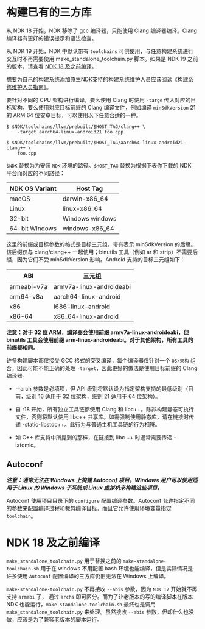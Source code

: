 # 构建已有的三方库

从 NDK 18 开始，NDK 移除了 gcc 编译器，只能使用 Clang 编译器编译。Clang 编译器有更好的错误提示和语法检查。

从 NDK 19 开始，NDK 中默认带有 `toolchains` 可供使用，与任意构建系统进行交互时不再需要使用 make_standalone_toolchain.py 脚本。如果是 NDK 19 之前的版本，请查看 [NDK 18 及之前编译](https://developer.android.com/ndk/guides/standalone_toolchain)。

想要为自己的构建系统添加原生NDK支持的构建系统维护人员应该阅读[《构建系统维护人员指南》](https://android.googlesource.com/platform/ndk/+/master/docs/BuildSystemMaintainers.md)。


要针对不同的 CPU 架构进行编译，要么使用 Clang 时使用 `-targe` 传入对应的目标架构，要么使用对应目标前缀的 Clang 编译文件，例如编译 `minSdkVersion` 21 的 ARM 64 位安卓目标，可以使用以下任意合适的一种。

```shell
$ $NDK/toolchains/llvm/prebuilt/$HOST_TAG/clang++ \
    -target aarch64-linux-android21 foo.cpp
```

```
$ $NDK/toolchains/llvm/prebuilt/$HOST_TAG/aarch64-linux-android21-clang++ \
    foo.cpp
```

`$NDK` 替换为为安装 `NDK` 环境的路径。`$HOST_TAG` 替换为根据下表你下载的 NDK 平台而对应的不同路径：

| NDK OS Variant | Host Tag |
| ---- | ---- |
| macOS	| darwin-x86_64 |
| Linux	| linux-x86_64 |
| 32-bit | Windows	windows |
| 64-bit Windows | windows-x86_64 |

这里的前缀或目标参数的格式是目标三元组，带有表示 minSdkVersion 的后缀。该后缀仅与 clang/clang++ 一起使用；binutils 工具（例如 ar 和 strip）不需要后缀，因为它们不受 minSdkVersion 影响。Android 支持的目标三元组如下：

| ABI | 三元组 |
| ---- | ---- |
| armeabi-v7a | armv7a-linux-androideabi |
| arm64-v8a | aarch64-linux-android |
| x86 | i686-linux-android |
| x86-64 | x86_64-linux-android |

**注意：对于 32 位 ARM，编译器会使用前缀 armv7a-linux-androideabi，但 binutils 工具会使用前缀 arm-linux-androideabi。对于其他架构，所有工具的前缀都相同。**

许多构建脚本都仅接受 GCC 格式的交叉编译，每个编译器仅针对一个 `OS/架构` 组合，因此可能不能正确的处理 `-target`，因此更好的做法是使用目标前缀的 Clang 编译器。


- --arch 参数是必填项，但 API 级别将默认设为指定架构支持的最低级别（目前，级别 16 适用于 32 位架构，级别 21 适用于 64 位架构）。

- 自 r18 开始，所有独立工具链都使用 Clang 和 libc++。除非构建静态可执行文件，否则将默认使用 libc++ 共享库。如需强制使用静态库，请在链接时传递 -static-libstdc++。此行为与普通主机工具链的行为相符。

- 如 C++ 库支持中所提到的那样，在链接到 libc ++ 时通常需要传递 -latomic。


## Autoconf

***注意：通常无法在 Windows 上构建 Autoconf 项目。Windows 用户可以使用适用于 Linux 的 Windows 子系统或 Linux 虚拟机来构建这些项目。***

Autoconf 使用项目目录下的 `configure` 配置编译参数。Autoconf 允许指定不同的参数来配置编译过程和裁剪编译目标，而且它允许使用环境变量指定 `toolchain`。

# NDK 18 及之前编译

`make_standalone_toolchain.py` 用于替换之前的 `make-standalone-toolchain.sh` 用于在 windows 不用配置 bash 环境也能编译，但是实际情况是许多使用 `Autoconf` 配置编译的三方库仍旧无法在 Windows 上编译。

`make-standalone-toolchain.py` 不再接收 `--abis` 参数，因为 `NDK 17` 开始就不再支持 `armabi` 了， 通过 `archs` 即可区分。而为了让老版本的写的编译脚本在版本 NDK 也能运行，`make-standalone-toolchain.sh` 最终也是调用 `make_standalone_toolchain.py` 来处理。虽然接收  `--abis` 参数，但却什么也没做，应该是为了兼容老版本的脚本运行。
